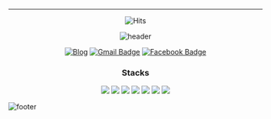 ---

<div align=center>

![Hits](https://hits.seeyoufarm.com/api/count/incr/badge.svg?url=https%3A%2F%2Fgithub.com%2Fgjbae1212%2Fhit-counter)                   

</div>

<div align=center>


![header](https://capsule-render.vercel.app/api?type=slice&text=j0n9hyun&animation=twinkling)


[![Blog](http://img.shields.io/badge/-Blog-black?style=flat&logo=github&link=https://j0n9hyun.xyz/)](https://j0n9hyun.xyz/)
[![Gmail Badge](https://img.shields.io/badge/Gmail-d14836?style=flat&logo=Gmail&logoColor=white&link=mailto:j0n9yhun@mail.com)](mailto:j0n9hyun@gmail.com)
[![Facebook Badge](https://img.shields.io/badge/Facebook-1877f2?style=flat&logo=facebook&logoColor=white&link=https://www.fb.com/j0n9hyun)](https://www.fb.com/j0n9hyun)

### Stacks


[![](http://img.shields.io/badge/-React.js-0088cc?style=flat&logo=React)](https://ko.reactjs.org/)
[![](http://img.shields.io/badge/-Node.js-339933?style=flat&logo=nodemon)](https://nodejs.org/ko/)
[![](http://img.shields.io/badge/-JavaScript-654FF0?style=00874d&logo=javascript)](https://developer.mozilla.org/ko/docs/Web/JavaScript)
[![](http://img.shields.io/badge/-TypeScript-007ACC?style=flat&logo=TypeScript)](https://www.typescriptlang.org/)
[![](http://img.shields.io/badge/Python-FFA500?style=flat&logo=python)](https://www.python.org/)
[![](http://img.shields.io/badge/-Docker-6A5FBB?style=00874d&logo=docker)](https://www.docker.com/)
[![](http://img.shields.io/badge/CTF-1A1A1A?style=flat&logo=hackaday)](https://ctf.j0n9hyun.xyz/)

</div>

![footer](https://capsule-render.vercel.app/api?type=slice&color=auto&rotate=270&section=footer)



<!--
- 👯 I’m looking to collaborate on ...
- 🤔 I’m looking for help with ...
- 💬 Ask me about ...
- 📫 How to reach me: ...
- 😄 Pronouns: ...
- ⚡ Fun fact: ...
-->
